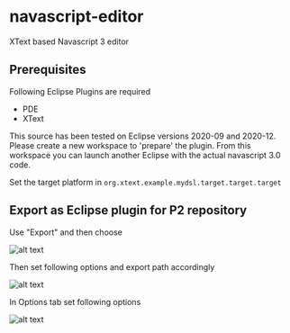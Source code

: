 # navascript-editor
XText based Navascript 3 editor

## Prerequisites
Following Eclipse Plugins are required
- PDE
- XText

This source has been tested on Eclipse versions 2020-09 and 2020-12.
Please create a new workspace to 'prepare' the plugin. From this workspace you can launch another Eclipse with the actual navascript 3.0 code.

Set the target platform in 
```org.xtext.example.mydsl.target.target.target```

## Export as Eclipse plugin for P2 repository
Use "Export" and then choose

![alt text](https://github.com/Dexels/navascript-editor/blob/main/blob/export_feature_0.png?raw=true)

Then set following options and export path accordingly

![alt text](https://github.com/Dexels/navascript-editor/blob/main/blob/export_feature_1.png?raw=true)

In Options tab set following options

![alt text](https://github.com/Dexels/navascript-editor/blob/main/blob/export_feature_2.png?raw=true)
